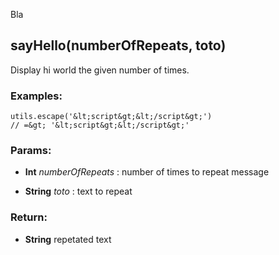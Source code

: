 

<!-- Start src/index.js -->

Bla

## sayHello(numberOfRepeats, toto)

Display hi world the given number of times.

### Examples:

    utils.escape('&lt;script&gt;&lt;/script&gt;')
    // =&gt; '&lt;script&gt;&lt;/script&gt;'

### Params: 

* **Int** *numberOfRepeats* : number of times to repeat message

* **String** *toto* : text to repeat 

### Return:

* **String** repetated text

<!-- End src/index.js -->

